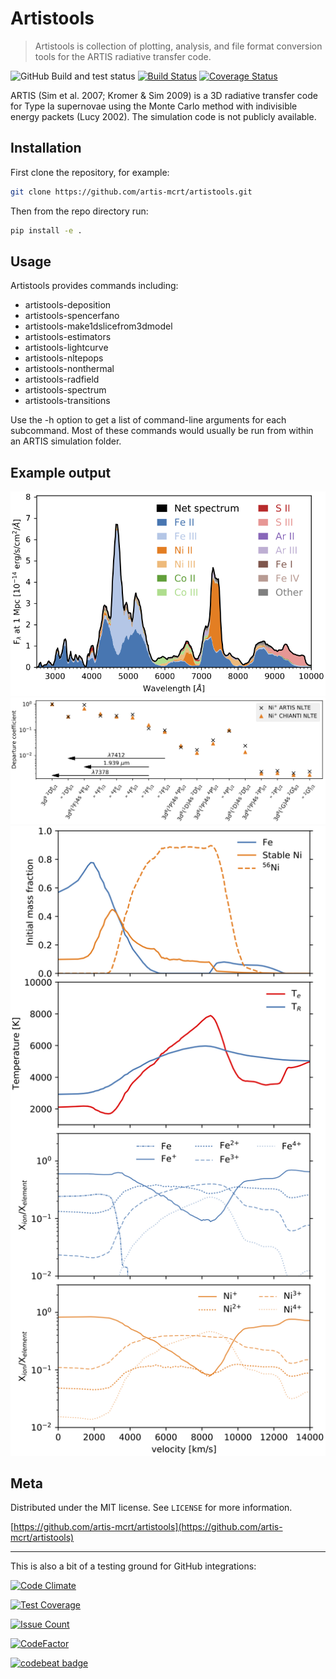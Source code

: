 # Artistools

> Artistools is collection of plotting, analysis, and file format conversion tools for the ARTIS radiative transfer code.

![GitHub Build and test status](https://github.com/artis-mcrt/artistools/workflows/Build%20and%20test/badge.svg)
[![Build Status](https://travis-ci.com/artis-mcrt/artistools.svg?branch=master)](https://travis-ci.com/lukeshingles/artistools)
[![Coverage Status](https://coveralls.io/repos/github/artis-mcrt/artistools/badge.svg?branch=master)](https://coveralls.io/github/lukeshingles/artistools?branch=master)

ARTIS (Sim et al. 2007; Kromer & Sim 2009) is a 3D radiative transfer code for Type Ia supernovae using the Monte Carlo method with indivisible energy packets (Lucy 2002). The simulation code is not publicly available.

## Installation
First clone the repository, for example:
```sh
git clone https://github.com/artis-mcrt/artistools.git
```
Then from the repo directory run:
```sh
pip install -e .
```

## Usage
Artistools provides commands including:
  - artistools-deposition
  - artistools-spencerfano
  - artistools-make1dslicefrom3dmodel
  - artistools-estimators
  - artistools-lightcurve
  - artistools-nltepops
  - artistools-nonthermal
  - artistools-radfield
  - artistools-spectrum
  - artistools-transitions

Use the -h option to get a list of command-line arguments for each subcommand. Most of these commands would usually be run from within an ARTIS simulation folder.

## Example output

![Emission plot](images/fig-emission.png)
![NLTE plot](images/fig-nlte-Ni.png)
![Estimator plot](images/fig-estimators.png)

## Meta

Distributed under the MIT license. See ``LICENSE`` for more information.

[https://github.com/artis-mcrt/artistools](https://github.com/artis-mcrt/artistools)

-----------------------
This is also a bit of a testing ground for GitHub integrations:

[![Code Climate](https://codeclimate.com/github/artis-mcrt/artistools/badges/gpa.svg)](https://codeclimate.com/github/artis-mcrt/artistools)

[![Test Coverage](https://codeclimate.com/github/artis-mcrt/artistools/badges/coverage.svg)](https://codeclimate.com/github/artis-mcrt/artistools/coverage)

[![Issue Count](https://codeclimate.com/github/artis-mcrt/artistools/badges/issue_count.svg)](https://codeclimate.com/github/artis-mcrt/artistools)

<!---
[![Code Health](https://landscape.io/github/artis-mcrt/artistools/master/landscape.svg?style=flat)](https://landscape.io/github/artis-mcrt/artistools/master)
-->

[![CodeFactor](https://www.codefactor.io/repository/github/artis-mcrt/artistools/badge)](https://www.codefactor.io/repository/github/artis-mcrt/artistools)

[![codebeat badge](https://codebeat.co/badges/ace84544-8781-4e3f-b86b-b21fb3f9fc87)](https://codebeat.co/projects/github-com-lukeshingles-artistools-master)


